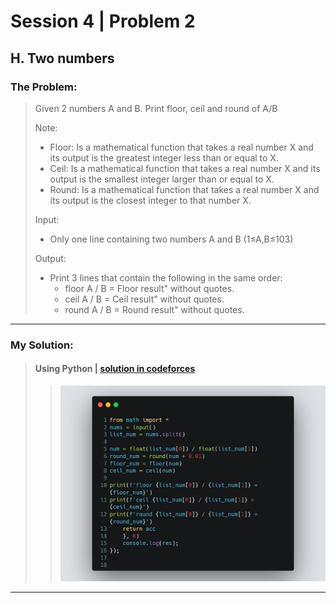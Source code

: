 # Session 4 | Problem 2
## H. Two numbers


### The Problem:
> Given 2 numbers A and B. Print floor, ceil and round of A/B
>
> Note:
> 
> * Floor: Is a mathematical function that takes a real number X and its output is the greatest integer less than or equal to X.
> * Ceil: Is a mathematical function that takes a real number X and its output is the smallest integer larger than or equal to X.
> * Round: Is a mathematical function that takes a real number X and its output is the closest integer to that number X.
> 
> Input: 
> * Only one line containing two numbers A and B (1≤A,B≤103)
> 
> Output:
> * Print 3 lines that contain the following in the same order:
>   * floor A / B = Floor result" without quotes.
>   * ceil A / B = Ceil result" without quotes.
>   * round A / B = Round result" without quotes.
---

### My Solution:
> #### Using Python | [solution in codeforces](https://codeforces.com/group/MWSDmqGsZm/contest/219158/submission/186034282)
> >  <img src="./images/session-4-problem-2-python.png">
---


